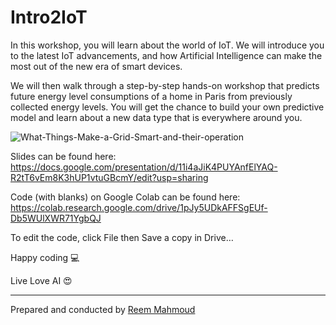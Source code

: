 # Intro2IoT
In this workshop, you will learn about the world of IoT. We will introduce you to the latest IoT advancements, and how Artificial Intelligence can make the most out of the new era of smart devices.

We will then walk through a step-by-step hands-on workshop that predicts future energy level consumptions of a home in Paris from previously collected energy levels. You will get the chance to build your own predictive model and learn about a new data type that is everywhere around you.

![What-Things-Make-a-Grid-Smart-and-their-operation](https://user-images.githubusercontent.com/16987119/56344717-c4854d00-61c6-11e9-92ad-c43144367bb5.jpg)

Slides can be found here: https://docs.google.com/presentation/d/11i4aJiK4PUYAnfElYAQ-R2tT6vEm8K3hUP1vtuGBcmY/edit?usp=sharing

Code (with blanks) on Google Colab can be found here: 
https://colab.research.google.com/drive/1pJy5UDkAFFSgEUf-Db5WUlXWR71YgbQJ

To edit the code, click File then Save a copy in Drive… 


Happy coding 💻

Live Love AI 😍

---
Prepared and conducted by [Reem Mahmoud](https://www.linkedin.com/in/reemmahmoud/) 
